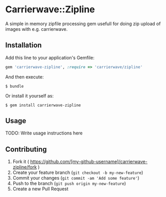 # Carrierwave::Zipline
A simple in memory zipfile processing gem usefull for doing zip upload of images with e.g. carrierwave.

## Installation

Add this line to your application's Gemfile:

```ruby
gem 'carrierwave-zipline', :require => 'carrierwave/zipline'
```

And then execute:

    $ bundle

Or install it yourself as:

    $ gem install carrierwave-zipline

## Usage

TODO: Write usage instructions here

## Contributing

1. Fork it ( https://github.com/[my-github-username]/carrierwave-zipline/fork )
2. Create your feature branch (`git checkout -b my-new-feature`)
3. Commit your changes (`git commit -am 'Add some feature'`)
4. Push to the branch (`git push origin my-new-feature`)
5. Create a new Pull Request
